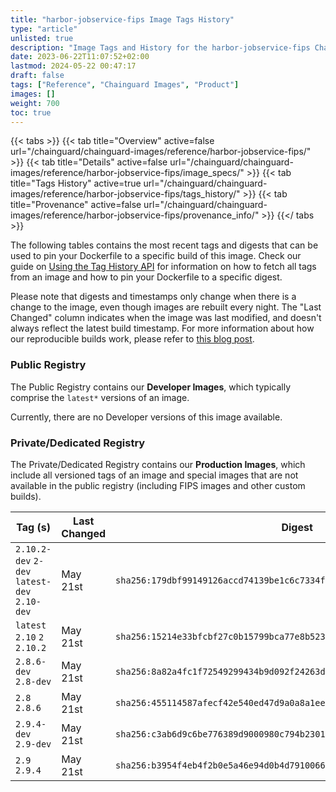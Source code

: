 ```yaml
---
title: "harbor-jobservice-fips Image Tags History"
type: "article"
unlisted: true
description: "Image Tags and History for the harbor-jobservice-fips Chainguard Image"
date: 2023-06-22T11:07:52+02:00
lastmod: 2024-05-22 00:47:17
draft: false
tags: ["Reference", "Chainguard Images", "Product"]
images: []
weight: 700
toc: true
---
```


{{< tabs >}}
{{< tab title="Overview" active=false url="/chainguard/chainguard-images/reference/harbor-jobservice-fips/" >}}
{{< tab title="Details" active=false url="/chainguard/chainguard-images/reference/harbor-jobservice-fips/image_specs/" >}}
{{< tab title="Tags History" active=true url="/chainguard/chainguard-images/reference/harbor-jobservice-fips/tags_history/" >}}
{{< tab title="Provenance" active=false url="/chainguard/chainguard-images/reference/harbor-jobservice-fips/provenance_info/" >}}
{{</ tabs >}}

The following tables contains the most recent tags and digests that can be used to pin your Dockerfile to a specific build of this image. Check our guide on [Using the Tag History API](/chainguard/chainguard-images/using-the-tag-history-api/) for information on how to fetch all tags from an image and how to pin your Dockerfile to a specific digest.

Please note that digests and timestamps only change when there is a change to the image, even though images are rebuilt every night. The "Last Changed" column indicates when the image was last modified, and doesn't always reflect the latest build timestamp. For more information about how our reproducible builds work, please refer to [this blog post](https://www.chainguard.dev/unchained/reproducing-chainguards-reproducible-image-builds).

### Public Registry
The Public Registry contains our **Developer Images**, which typically comprise the `latest*` versions of an image.

Currently, there are no Developer versions of this image available.

### Private/Dedicated Registry
The Private/Dedicated Registry contains our **Production Images**, which include all versioned tags of an image and special images that are not available in the public registry (including FIPS images and other custom builds).

| Tag (s)                                       | Last Changed | Digest                                                                    |
|-----------------------------------------------|--------------|---------------------------------------------------------------------------|
|  `2.10.2-dev` `2-dev` `latest-dev` `2.10-dev` | May 21st     | `sha256:179dbf99149126accd74139be1c6c7334f50f6ca0419e36518ba22b30941e3d1` |
|  `latest` `2.10` `2` `2.10.2`                 | May 21st     | `sha256:15214e33bfcbf27c0b15799bca77e8b523311420fa45de041228c3e09c5a1821` |
|  `2.8.6-dev` `2.8-dev`                        | May 21st     | `sha256:8a82a4fc1f72549299434b9d092f24263da16f3e9ae760d5219d9c7660e70bc1` |
|  `2.8` `2.8.6`                                | May 21st     | `sha256:455114587afecf42e540ed47d9a0a8a1ee6d893ff4ee1e44828bdcda660811ad` |
|  `2.9.4-dev` `2.9-dev`                        | May 21st     | `sha256:c3ab6d9c6be776389d9000980c794b230150aa10def56961b9d17114ae84af7e` |
|  `2.9` `2.9.4`                                | May 21st     | `sha256:b3954f4eb4f2b0e5a46e94d0b4d79100661a52a7dd259792d61444203d97789a` |

